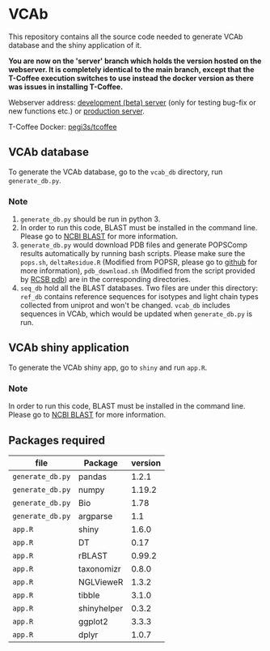# VCAb
This repository contains all the source code needed to generate VCAb database and the shiny application of it.

**You are now on the 'server' branch which holds the version hosted on the webserver. It is completely identical to the main branch, except that the T-Coffee execution switches to use instead the docker version as there was issues in installing T-Coffee.**

Webserver address: [development (beta) server](https://dev.fraternalilab.kcl.ac.uk/VCAb/) (only for testing bug-fix or new functions etc.) or [production server](https://fraternalilab.kcl.ac.uk/VCAb/).

T-Coffee Docker: [pegi3s/tcoffee](https://registry.hub.docker.com/r/pegi3s/tcoffee)


## VCAb database
To generate the VCAb database, go to the `vcab_db` directory, run `generate_db.py`.
### Note 
1. `generate_db.py` should be run in python 3.
2. In order to run this code, BLAST must be installed in the command line. Please go to [NCBI BLAST](https://blast.ncbi.nlm.nih.gov/Blast.cgi?PAGE_TYPE=BlastDocs&DOC_TYPE=Download) for more information.
2. `generate_db.py` would download PDB files and generate POPSComp results automatically by running bash scripts. Please make sure the `pops.sh`, `deltaResidue.R` (Modified from POPSR, please go to [github](https://github.com/Fraternalilab/POPScomp/tree/master/POPSR) for more information), `pdb_download.sh` (Modified from the script provided by [RCSB pdb](https://www.rcsb.org/docs/programmatic-access/batch-downloads-with-shell-script)) are in the corresponding directories.
3. `seq_db` hold all the BLAST databases. Two files are under this directory: `ref_db` contains reference sequences for isotypes and light chain types collected from uniprot and won't be changed. `vcab_db` includes sequences in VCAb, which would be updated when `generate_db.py` is run.

## VCAb shiny application
To generate the VCAb shiny app, go to `shiny` and run `app.R`.
### Note
In order to run this code, BLAST must be installed in the command line. Please go to [NCBI BLAST](https://blast.ncbi.nlm.nih.gov/Blast.cgi?PAGE_TYPE=BlastDocs&DOC_TYPE=Download) for more information.

## Packages required 
| file | Package | version |
| ---- | ------- | ------- |
|`generate_db.py`| pandas | 1.2.1|
|`generate_db.py`| numpy | 1.19.2|
|`generate_db.py`| Bio | 1.78|
|`generate_db.py`| argparse | 1.1|
|`app.R`| shiny | 1.6.0|
|`app.R`| DT |0.17|
|`app.R`| rBLAST |0.99.2|
|`app.R`| taxonomizr |0.8.0|
|`app.R`| NGLVieweR |1.3.2|
|`app.R`| tibble |3.1.0|
|`app.R`| shinyhelper |0.3.2|
|`app.R`| ggplot2 |3.3.3|
|`app.R`| dplyr |1.0.7|
